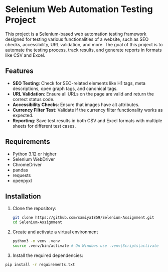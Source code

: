 # Selenium Web Automation Testing Project

This project is a Selenium-based web automation testing framework designed for testing various functionalities of a website, such as SEO checks, accessibility, URL validation, and more. The goal of this project is to automate the testing process, track results, and generate reports in formats like CSV and Excel.

## Features

- **SEO Testing**: Check for SEO-related elements like H1 tags, meta descriptions, open graph tags, and canonical tags.
- **URL Validation**: Ensure all URLs on the page are valid and return the correct status code.
- **Accessibility Checks**: Ensure that images have alt attributes.
- **Currency Filter Test**: Validate if the currency filter functionality works as expected.
- **Reporting**: Save test results in both CSV and Excel formats with multiple sheets for different test cases.

## Requirements

- Python 3.12 or higher
- Selenium WebDriver
- ChromeDriver
- pandas
- requests
- openpyxl

## Installation

1. Clone the repository:

   ```bash
   git clone https://github.com/samiya1859/Selenium-Assignment.git
   cd Selenium-Assignment
   ```
2. Create and activate a virtual environment
   ```bash
   python3 -m venv .venv
   source .venv/bin/activate # On Windows use .venv\Scripts\activate
   ```
3. Install the required dependencies:

```bash
pip install -r requirements.txt
```


